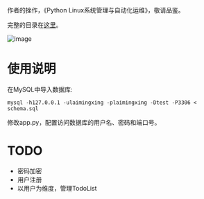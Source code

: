 作者的挫作，《Python Linux系统管理与自动化运维》，敬请品鉴。

完整的目录在[这里](https://github.com/lalor/python_for_linux_system_administration)。

![image](https://img3.doubanio.com/lpic/s29554682.jpg)

# 使用说明

在MySQL中导入数据库:

    mysql -h127.0.0.1 -ulaimingxing -plaimingxing -Dtest -P3306 < schema.sql

修改app.py，配置访问数据库的用户名、密码和端口号。

# TODO

* 密码加密
* 用户注册
* 以用户为维度，管理TodoList
